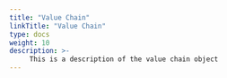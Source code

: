 ```yaml
---
title: "Value Chain"
linkTitle: "Value Chain"
type: docs
weight: 10
description: >-
     This is a description of the value chain object
---
```


